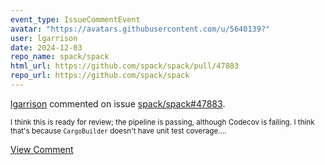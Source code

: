 ```yaml
---
event_type: IssueCommentEvent
avatar: "https://avatars.githubusercontent.com/u/5640139?"
user: lgarrison
date: 2024-12-03
repo_name: spack/spack
html_url: https://github.com/spack/spack/pull/47883
repo_url: https://github.com/spack/spack
---
```


<a href='https://github.com/lgarrison' target='_blank'>lgarrison</a> commented on issue <a href='https://github.com/spack/spack/pull/47883' target='_blank'>spack/spack#47883</a>.

<small>I think this is ready for review; the pipeline is passing, although Codecov is failing. I think that's because `CargoBuilder` doesn't have unit test coverage....</small>

<a href='https://github.com/spack/spack/pull/47883' target='_blank'>View Comment</a>